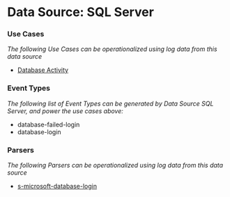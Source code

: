 Data Source: SQL Server
=======================

### Use Cases

_The following Use Cases can be operationalized using log data from this data source_

* [Database Activity](usecase_database_activity.md)


### Event Types

_The following list of Event Types can be generated by Data Source SQL Server, and power the use cases above:_

- database-failed-login
- database-login


### Parsers

_The following Parsers can be operationalized using log data from this data source_

* [s-microsoft-database-login](parserContent_s-microsoft-database-login.md)
